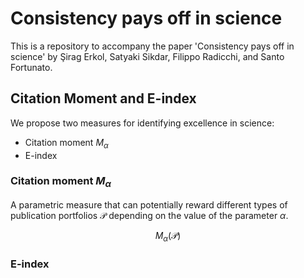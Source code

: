 # Consistency pays off in science

This is a repository to accompany the paper 'Consistency pays off in science' by Şirag Erkol, Satyaki Sikdar, Filippo Radicchi, and Santo Fortunato.


## Citation Moment and E-index

We propose two measures for identifying excellence in science:
- Citation moment $M_\alpha$
- E-index


### Citation moment $M_\alpha$

A parametric measure that can potentially reward different types of publication portfolios $\mathcal P$ depending on the value of the parameter $\alpha$.

$$
M_\alpha\left(\mathcal P)
$$


### E-index
